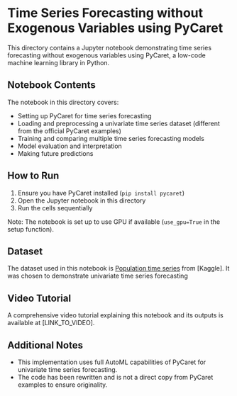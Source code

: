 # Time Series Forecasting without Exogenous Variables using PyCaret

This directory contains a Jupyter notebook demonstrating time series forecasting without exogenous variables using PyCaret, a low-code machine learning library in Python.


## Notebook Contents

The notebook in this directory covers:

- Setting up PyCaret for time series forecasting
- Loading and preprocessing a univariate time series dataset (different from the official PyCaret examples)
- Training and comparing multiple time series forecasting models
- Model evaluation and interpretation
- Making future predictions

## How to Run

1. Ensure you have PyCaret installed (`pip install pycaret`)
2. Open the Jupyter notebook in this directory
3. Run the cells sequentially

Note: The notebook is set up to use GPU if available (`use_gpu=True` in the setup function).

## Dataset

The dataset used in this notebook is [Population time series](https://www.kaggle.com/datasets/census/population-time-series-data/data) from [Kaggle]. It was chosen to demonstrate univariate time series forecasting 

## Video Tutorial

A comprehensive video tutorial explaining this notebook and its outputs is available at [LINK_TO_VIDEO].

## Additional Notes

- This implementation uses full AutoML capabilities of PyCaret for univariate time series forecasting.
- The code has been rewritten and is not a direct copy from PyCaret examples to ensure originality.
